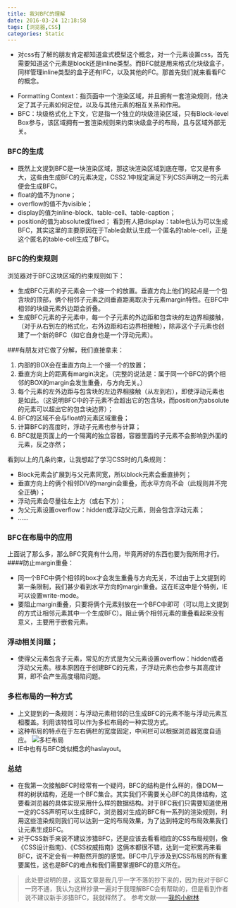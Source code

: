 ```yaml
---
title: 我对BFC的理解
date: 2016-03-24 12:18:58
tags: [浏览器,CSS]
categories: Static
---
```

- 对css有了解的朋友肯定都知道盒式模型这个概念，对一个元素设置css，首先需要知道这个元素是block还是inline类型。而BFC就是用来格式化块级盒子，同样管理inline类型的盒子还有IFC，以及其他的FC。那首先我们就来看看FC的概念。
<!-- more -->
- Formatting Context：指页面中一个渲染区域，并且拥有一套渲染规则，他决定了其子元素如何定位，以及与其他元素的相互关系和作用。
- BFC：块级格式化上下文，它是指一个独立的块级渲染区域，只有Block-level Box参与，该区域拥有一套渲染规则来约束块级盒子的布局，且与区域外部无关。
### BFC的生成
- 既然上文提到BFC是一块渲染区域，那这块渲染区域到底在哪，它又是有多大，这些由生成BFC的元素决定，CSS2.1中规定满足下列CSS声明之一的元素便会生成BFC。
 - float的值不为none；
 - overflow的值不为visible；
 - display的值为inline-block、table-cell、table-caption；
 - position的值为absolute或fixed；
    看到有人把display：table也认为可以生成BFC，其实这里的主要原因在于Table会默认生成一个匿名的table-cell，正是这个匿名的table-cell生成了BFC。

### BFC的约束规则
浏览器对于BFC这块区域的约束规则如下：
- 生成BFC元素的子元素会一个接一个的放置。垂直方向上他们的起点是一个包含块的顶部，俩个相邻子元素之间垂直距离取决于元素margin特性。在BFC中相邻的块级元素外边距会折叠。
- 生成BFC元素的子元素中，每一个子元素的外边距和包含块的左边界相接触，（对于从右到左的格式化，右外边距和右边界相接触），除非这个子元素也创建了一个新的BFC（如它自身也是一个浮动元素）。

###有朋友对它做了分解，我们直接拿来：
1. 内部的BOX会在垂直方向上一个接一个的放置；
2. 垂直方向上的距离有margin决定。（完整的说法是：属于同一个BFC的俩个相邻的BOX的margin会发生重叠，与方向无关。）
3. 每个元素的左外边距与包含块的左边界相接触（从左到右），即使浮动元素也是如此。（这说明BFC中的子元素不会超出它的包含块，而position为absolute的元素可以超出它的包含块边界）；
4. BFC的区域不会与float的元素区域重叠；
5. 计算BFC的高度时，浮动子元素也参与计算；
6. BFC就是页面上的一个隔离的独立容器，容器里面的子元素不会影响到外面的元素，反之亦然；

看到以上的几条约束，让我想起了学习CSS时的几条规则：
- Block元素会扩展到与父元素同宽，所以block元素会垂直排列；
- 垂直方向上的俩个相邻DIV的margin会重叠，而水平方向不会（此规则并不完全正确）；
- 浮动元素会尽量往左上方（或右下方）；
- 为父元素设置overflow：hidden或浮动父元素，则会包含浮动元素；
- ……

### BFC在布局中的应用
上面说了那么多，那么BFC究竟有什么用，毕竟再好的东西也要为我所用才行。
####防止margin重叠：
- 同一个BFC中俩个相邻的box才会发生重叠与方向无关，不过由于上文提到的第一条限制，我们甚少看到水平方向的margin重叠。这在IE这中是个特例，IE可以设置write-mode。
- 要阻止margin重叠，只要将俩个元素别放在一个BFC中即可（可以用上文提到的方式让相邻元素其中一个生成BFC）。阻止俩个相邻元素的重叠看起来没有意义，主要用于嵌套元素。

### 浮动相关问题；
- 使得父元素包含子元素，常见的方式是为父元素设置overflow：hidden或者浮动父元素。根本原因在于创建BFC的元素，子浮动元素也会参与其高度计算，即不会产生高度塌陷问题。

### 多栏布局的一种方式
- 上文提到的一条规则：与浮动元素相邻的已生成BFC的元素不能与浮动元素互相覆盖。利用该特性可以作为多栏布局的一种实现方式。
- 这种布局的特点在于左右俩栏的宽度固定，中间栏可以根据浏览器宽度自适应。
![多栏布局](http://upload-images.jianshu.io/upload_images/1606281-f440a960de13410f.png?imageMogr2/auto-orient/strip%7CimageView2/2/w/1240)
- IE中也有与BFC类似概念的haslayout。

### 总结
- 在我第一次接触BFC时经常有一个疑问，BFC的结构是什么样的，像DOM一样的树状结构，还是一个BFC集合。其实我们不需要关心BFC的具体结构，这要看浏览器的具体实现采用什么样的数据结构。对于BFC我们只需要知道使用一定的CSS声明可以生成BFC，浏览器对生成的BFC有一系列的渲染规则，利用这些渲染规则我们可以达到一定的布局效果，为了达到特定的布局效果我们让元素生成BFC。
- 对于CSS新手来说不建议涉猎BFC，还是应该去看看相应的CSS布局规则，像《CSS设计指南》、《CSS权威指南》这俩本都很不错，达到一定积累再来看BFC，说不定会有一种豁然开朗的感觉。BFC中几乎涉及到CSS布局的所有重要属性，这也是BFC的难点和我们需要掌握BFC的意义所在。
> 此处要说明的是，这篇文章是我几乎一字不落的抄下来的，因为我对于BFC一窍不通，我认为这样抄录一遍对于我理解BFC会有帮助的，但是看到作者说不建议新手涉猎BFC，我就释然了。
参考文献——[我的小树林](http://www.cnblogs.com/dojo-lzz/p/3999013.html#undefined)

